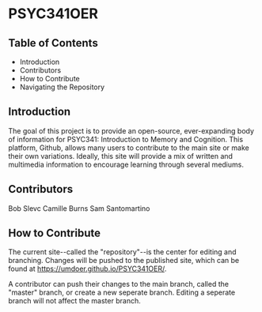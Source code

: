 # PSYC341OER
## Table of Contents
* Introduction
* Contributors 
* How to Contribute
* Navigating the Repository

## Introduction

The goal of this project is to provide an open-source, ever-expanding body of information for PSYC341: Introduction to Memory and Cognition. This platform, Github, allows many users to contribute to the main site or make their own variations. Ideally, this site will provide a mix of written and multimedia information to encourage learning through several mediums.    

## Contributors
Bob Slevc
Camille Burns
Sam Santomartino

## How to Contribute

The current site--called the "repository"--is the center for editing and branching. Changes will be pushed to the published site, which can be found at https://umdoer.github.io/PSYC341OER/.

A contributor can push their changes to the main branch, called the "master" branch, or create a new seperate branch. Editing a seperate branch will not affect the master branch. 
